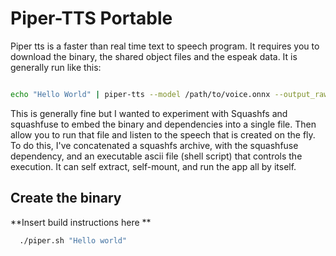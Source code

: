 # Piper-TTS Portable

Piper tts is a faster than real time text to speech program. It requires you to
download the binary, the shared object files and the espeak data. It is generally
run like this:

```sh

echo "Hello World" | piper-tts --model /path/to/voice.onnx --output_raw | aplay -r 22050 -c 1 -f S16_LE -t raw

```

This is generally fine but I wanted to experiment with Squashfs and squashfuse to embed the binary and dependencies
into a single file. Then allow you to run that file and listen to the speech that is created on the fly.
To do this, I've concatenated a squashfs archive, with the squashfuse dependency, and an executable ascii file (shell script)
that controls the execution. It can self extract, self-mount, and run the app all by itself.

## Create the binary

**Insert build instructions here **

```sh
  ./piper.sh "Hello world"
```
